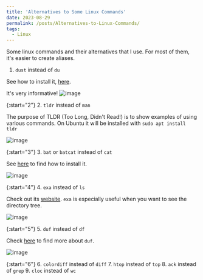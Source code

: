 ```yaml
---
title: 'Alternatives to Some Linux Commands'
date: 2023-08-29
permalink: /posts/Alternatives-to-Linux-Commands/
tags:
  - Linux
---
```


Some linux commands and their alternatives that I use. For most of them, it's easier to create aliases.

1. `dust` instead of `du`

See how to install it, [here](https://github.com/bootandy/dust).

It's very informative!
![image](https://github.com/amirsojoodi/Manuals-and-Tutorials/assets/10928452/44de523e-bb9c-4598-b646-5088fe00c6d6)

{:start="2"}
2. `tldr` instead of `man`

The purpose of TLDR (Too Long, Didn't Read!) is to show examples of using various commands.
On Ubuntu it will be installed with `sudo apt install tldr`

![image](https://github.com/amirsojoodi/Manuals-and-Tutorials/assets/10928452/3afb07e6-d54e-4c91-965f-0c7d283b3a61)

{:start="3"}
3. `bat` or `batcat` instead of `cat`

See [here](https://github.com/sharkdp/bat) to find how to install it.

![image](https://github.com/amirsojoodi/Manuals-and-Tutorials/assets/10928452/accc6645-243d-49d4-9e83-26246671d949)

{:start="4"}
4. `exa` instead of `ls`

Check out its [website](https://the.exa.website/).
`exa` is especially useful when you want to see the directory tree.

![image](https://github.com/amirsojoodi/Manuals-and-Tutorials/assets/10928452/044b701b-c486-4caf-ad39-af0e78885521)

{:start="5"}
5. `duf` instead of `df`

Check [here](https://github.com/muesli/duf) to find more about `duf`.

![image](https://github.com/amirsojoodi/Manuals-and-Tutorials/assets/10928452/453cda30-989d-4e42-b532-c06c769ef7b6)

{:start="6"}
6. `colordiff` instead of `diff`
7. `htop` instead of `top`
8. `ack` instead of `grep`
9. `cloc` instead of `wc`
